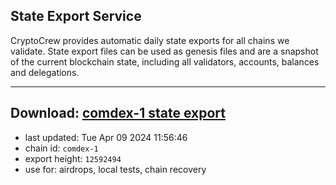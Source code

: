 ## State Export Service
CryptoCrew provides automatic daily state exports for all chains we validate. State export files can be used as genesis files and are a snapshot of the current blockchain state, including all validators, accounts, balances and delegations.

---
**Download: [comdex-1 state export](https://dl-eu2.ccvalidators.com/SERVICE/comdex/comdex-1_export_12592494.json)**
---

- last updated: Tue Apr 09 2024 11:56:46
- chain id: `comdex-1`
- export height: `12592494`
- use for: airdrops, local tests, chain recovery
